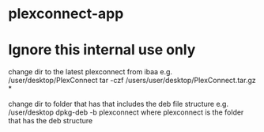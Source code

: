 plexconnect-app
===============

# Ignore this internal use only

change dir to the latest plexconnect from ibaa e.g. /user/desktop/PlexConnect
tar -czf /users/user/desktop/PlexConnect.tar.gz *

change dir to folder that has that includes the deb file structure e.g. /user/desktop
dpkg-deb -b plexconnect
where plexconnect is the folder that has the deb structure


